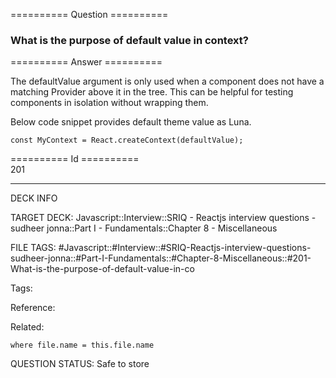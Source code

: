 ========== Question ==========  

### What is the purpose of default value in context?  

========== Answer ==========  

The defaultValue argument is only used when a component does not have a matching Provider above it in the tree. This can be helpful for testing components in isolation without wrapping them.

Below code snippet provides default theme value as Luna.

<!-- codeblock-start -->
<pre><code class="hljs language-javascript"><span class="hljs-keyword">const</span> <span class="hljs-title class_">MyContext</span> = <span class="hljs-title class_">React</span>.<span class="hljs-title function_">createContext</span>(defaultValue);
</code></pre>
<!-- codeblock-end -->

========== Id ==========  
201

---

DECK INFO

TARGET DECK: Javascript::Interview::SRIQ - Reactjs interview questions - sudheer jonna::Part I - Fundamentals::Chapter 8 - Miscellaneous

FILE TAGS: #Javascript::#Interview::#SRIQ-Reactjs-interview-questions-sudheer-jonna::#Part-I-Fundamentals::#Chapter-8-Miscellaneous::#201-What-is-the-purpose-of-default-value-in-co

Tags:

Reference:

Related:

```dataview
where file.name = this.file.name
```
QUESTION STATUS: Safe to store
